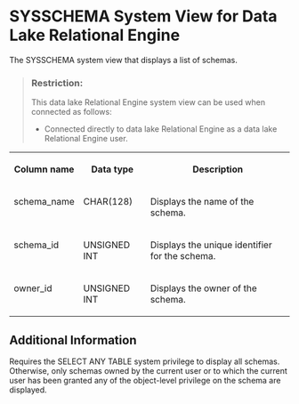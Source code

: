 <!-- loio28bd6e7af3a74d36bd39680341f1b5f5 -->

# SYSSCHEMA System View for Data Lake Relational Engine

The SYSSCHEMA system view that displays a list of schemas.



> ### Restriction:  
> This data lake Relational Engine system view can be used when connected as follows:
> 
> -   Connected directly to data lake Relational Engine as a data lake Relational Engine user.




<table>
<tr>
<th valign="top">

Column name



</th>
<th valign="top">

Data type



</th>
<th valign="top">

Description



</th>
</tr>
<tr>
<td valign="top">

schema\_name



</td>
<td valign="top">

CHAR\(128\)



</td>
<td valign="top">

Displays the name of the schema.



</td>
</tr>
<tr>
<td valign="top">

schema\_id



</td>
<td valign="top">

UNSIGNED INT



</td>
<td valign="top">

Displays the unique identifier for the schema.



</td>
</tr>
<tr>
<td valign="top">

owner\_id



</td>
<td valign="top">

UNSIGNED INT



</td>
<td valign="top">

Displays the owner of the schema.



</td>
</tr>
</table>



<a name="loio28bd6e7af3a74d36bd39680341f1b5f5__section_xlz_2q1_m5b"/>

## Additional Information

Requires the SELECT ANY TABLE system privilege to display all schemas. Otherwise, only schemas owned by the current user or to which the current user has been granted any of the object-level privilege on the schema are displayed.

